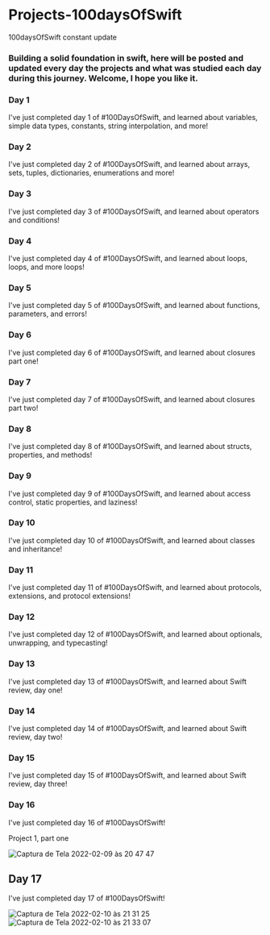 # Projects-100daysOfSwift
100daysOfSwift constant update

### Building a solid foundation in swift, here will be posted and updated every day the projects and what was studied each day during this journey. Welcome, I hope you like it.

### Day 1

I've just completed day 1 of #100DaysOfSwift, and learned about variables, simple data types, constants, string interpolation, and more!

### Day 2

I've just completed day 2 of #100DaysOfSwift, and learned about arrays, sets, tuples, dictionaries, enumerations and more!

### Day 3

I've just completed day 3 of #100DaysOfSwift, and learned about operators and conditions!

### Day 4

I've just completed day 4 of #100DaysOfSwift, and learned about loops, loops, and more loops!

### Day 5

I've just completed day 5 of #100DaysOfSwift, and learned about functions, parameters, and errors!

### Day 6

I've just completed day 6 of #100DaysOfSwift, and learned about closures part one!

### Day 7

I've just completed day 7 of #100DaysOfSwift, and learned about closures part two!

### Day 8

I've just completed day 8 of #100DaysOfSwift, and learned about structs, properties, and methods!

### Day 9

I've just completed day 9 of #100DaysOfSwift, and learned about access control, static properties, and laziness!

### Day 10

I've just completed day 10 of #100DaysOfSwift, and learned about classes and inheritance!

### Day 11

I've just completed day 11 of #100DaysOfSwift, and learned about protocols, extensions, and protocol extensions!

### Day 12

I've just completed day 12 of #100DaysOfSwift, and learned about optionals, unwrapping, and typecasting!

### Day 13

I've just completed day 13 of #100DaysOfSwift, and learned about Swift review, day one!

### Day 14

I've just completed day 14 of #100DaysOfSwift, and learned about Swift review, day two!

### Day 15

I've just completed day 15 of #100DaysOfSwift, and learned about Swift review, day three!

### Day 16

I've just completed day 16 of #100DaysOfSwift!

Project 1, part one

![Captura de Tela 2022-02-09 às 20 47 47](https://user-images.githubusercontent.com/67661998/153309977-d4c947ac-c92c-4fc0-8bac-63d7d4167675.png)

## Day 17

I've just completed day 17 of #100DaysOfSwift!

![Captura de Tela 2022-02-10 às 21 31 25](https://user-images.githubusercontent.com/67661998/153520034-d60dd97f-0e6a-4af1-9b98-2d479768ae56.png)       ![Captura de Tela 2022-02-10 às 21 33 07](https://user-images.githubusercontent.com/67661998/153520104-92a721c1-bb0e-4ffd-b52e-7fd8ac36f003.png)




